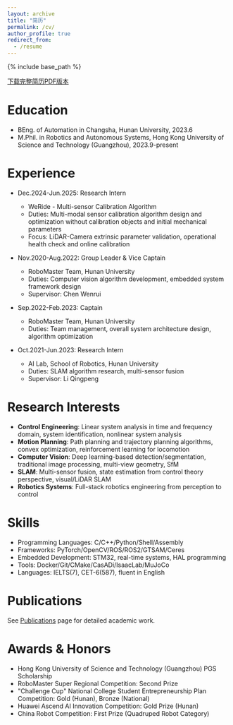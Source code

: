 ```yaml
---
layout: archive
title: "简历"
permalink: /cv/
author_profile: true
redirect_from:
  - /resume
---
```


{% include base_path %}

[下载完整简历PDF版本](/files/cv.pdf)

Education
======
* BEng. of Automation in Changsha, Hunan University, 2023.6
* M.Phil. in Robotics and Autonomous Systems, Hong Kong University of Science and Technology (Guangzhou), 2023.9-present

Experience
======
* Dec.2024-Jun.2025: Research Intern
  * WeRide - Multi-sensor Calibration Algorithm
  * Duties: Multi-modal sensor calibration algorithm design and optimization without calibration objects and initial mechanical parameters
  * Focus: LiDAR-Camera extrinsic parameter validation, operational health check and online calibration
  
* Nov.2020-Aug.2022: Group Leader & Vice Captain
  * RoboMaster Team, Hunan University
  * Duties: Computer vision algorithm development, embedded system framework design
  * Supervisor: Chen Wenrui
  
* Sep.2022-Feb.2023: Captain
  * RoboMaster Team, Hunan University
  * Duties: Team management, overall system architecture design, algorithm optimization

* Oct.2021-Jun.2023: Research Intern
  * AI Lab, School of Robotics, Hunan University
  * Duties: SLAM algorithm research, multi-sensor fusion
  * Supervisor: Li Qingpeng

Research Interests
======
* **Control Engineering**: Linear system analysis in time and frequency domain, system identification, nonlinear system analysis
* **Motion Planning**: Path planning and trajectory planning algorithms, convex optimization, reinforcement learning for locomotion
* **Computer Vision**: Deep learning-based detection/segmentation, traditional image processing, multi-view geometry, SfM
* **SLAM**: Multi-sensor fusion, state estimation from control theory perspective, visual/LiDAR SLAM
* **Robotics Systems**: Full-stack robotics engineering from perception to control

Skills
======
* Programming Languages: C/C++/Python/Shell/Assembly
* Frameworks: PyTorch/OpenCV/ROS/ROS2/GTSAM/Ceres
* Embedded Development: STM32, real-time systems, HAL programming
* Tools: Docker/Git/CMake/CasADi/IsaacLab/MuJoCo
* Languages: IELTS(7), CET-6(587), fluent in English

Publications
======
See [Publications](/publications/) page for detailed academic work.

Awards & Honors
======
* Hong Kong University of Science and Technology (Guangzhou) PGS Scholarship
* RoboMaster Super Regional Competition: Second Prize
* "Challenge Cup" National College Student Entrepreneurship Plan Competition: Gold (Hunan), Bronze (National)
* Huawei Ascend AI Innovation Competition: Gold Prize (Hunan)
* China Robot Competition: First Prize (Quadruped Robot Category)

